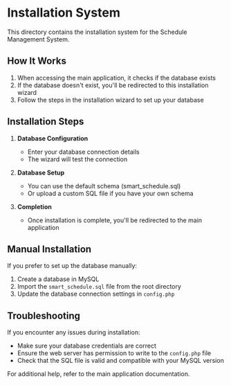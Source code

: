 # Installation System

This directory contains the installation system for the Schedule Management System.

## How It Works

1. When accessing the main application, it checks if the database exists
2. If the database doesn't exist, you'll be redirected to this installation wizard
3. Follow the steps in the installation wizard to set up your database

## Installation Steps

1. **Database Configuration**
   - Enter your database connection details
   - The wizard will test the connection

2. **Database Setup**
   - You can use the default schema (smart_schedule.sql)
   - Or upload a custom SQL file if you have your own schema

3. **Completion**
   - Once installation is complete, you'll be redirected to the main application

## Manual Installation

If you prefer to set up the database manually:

1. Create a database in MySQL
2. Import the `smart_schedule.sql` file from the root directory
3. Update the database connection settings in `config.php`

## Troubleshooting

If you encounter any issues during installation:

- Make sure your database credentials are correct
- Ensure the web server has permission to write to the `config.php` file
- Check that the SQL file is valid and compatible with your MySQL version

For additional help, refer to the main application documentation. 